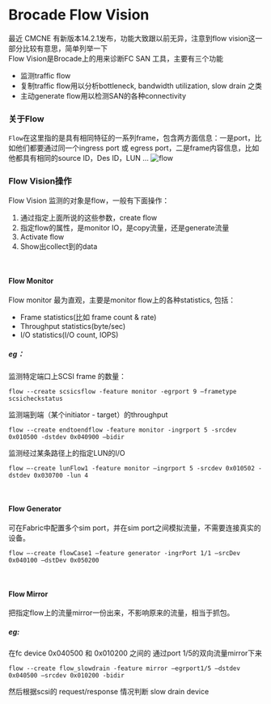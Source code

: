 # Brocade Flow Vision
最近 CMCNE 有新版本14.2.1发布，功能大致跟以前无异，注意到flow vision这一部分比较有意思，简单列举一下  
Flow Vision是Brocade上的用来诊断FC SAN 工具，主要有三个功能
- 监测traffic flow
- 复制traffic flow用以分析bottleneck, bandwidth utilization, slow drain 之类
- 主动generate flow用以检测SAN的各种connectivity

### 关于Flow
`Flow`在这里指的是具有相同特征的一系列frame，包含两方面信息：一是port，比如他们都要通过同一个ingress port 或 egress port，二是frame内容信息，比如他都具有相同的source ID，Des ID，LUN …
![flow](http://www.brocade.com/content/html/en/administration-guide/fos-740-flow/GUID-26564051-E3AD-4911-A1E8-9F3FC994D607-output_low.png)

### Flow Vision操作
Flow Vision 监测的对象是flow，一般有下面操作：
1. 通过指定上面所说的这些参数，create flow
2. 指定flow的属性，是monitor IO，是copy流量，还是generate流量
3. Activate flow
4. Show出collect到的data

<br/>

#### **Flow Monitor**
Flow monitor 最为直观，主要是monitor flow上的各种statistics, 包括：  
- Frame statistics(比如 frame count & rate)
- Throughput statistics(byte/sec)
- I/O statistics(I/O count, IOPS)

##### eg：
监测特定端口上SCSI frame 的数量：
```
flow --create scsicsflow -feature monitor -egrport 9 –frametype scsicheckstatus
```
监测端到端（某个initiator - target）的throughput
```
flow --create endtoendflow -feature monitor -ingrport 5 -srcdev 0x010500 -dstdev 0x040900 –bidir
```
监测经过某条路径上的指定LUN的I/O
```
flow –-create lunFlow1 -feature monitor –ingrport 5 -srcdev 0x010502 -dstdev 0x030700 -lun 4
```
<br/>

#### **Flow Generator**
可在Fabric中配置多个sim port，并在sim port之间模拟流量，不需要连接真实的设备。
```
flow –-create flowCase1 –feature generator -ingrPort 1/1 –srcDev 0x040100 –dstDev 0x050200
```
<br/>

#### **Flow Mirror**
把指定flow上的流量mirror一份出来，不影响原来的流量，相当于抓包。
##### eg:
在fc device 0x040500 和 0x010200 之间的 通过port 1/5的双向流量mirror下来 
```
flow --create flow_slowdrain -feature mirror –egrport1/5 –dstdev 0x040500 –srcdev 0x010200 -bidir
```
然后根据scsi的 request/response 情况判断 slow drain device


